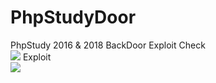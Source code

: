 # PhpStudyDoor
PhpStudy 2016 &amp; 2018 BackDoor Exploit
Check<br>
![](https://github.com/k8gege/K8CScan/blob/master/Images/PhpStudyPoc.PNG)
Exploit<br>
<img src="https://github.com/k8gege/PhpStudyDoor/blob/master/PhpStudyExp.PNG"></img>
